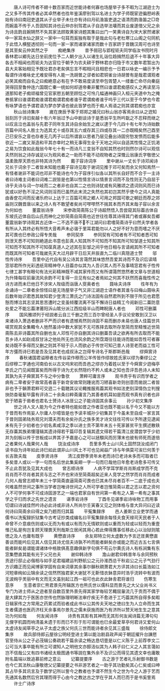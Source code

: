<!-- { "loadSidebar": true } -->
　　唐人诗可传者不翅十数百家而近世能诗者何寡也场屋举子多不暇为江湖逰士为之又多不传其传者必其卓然者也徃年鉴溪廖别驾以名进士为学子师既宦逰徧厯岭表始有诗曰南冠吏退其从子业举子未仕亦有诗曰月矶渔笛吏退之语清而韵渔笛之□竒而婉虽不传于人吾固知其诗也云仲亦别驾君从子自选举法壊而其业废遂借父兄之余为诗且韵且婉锵然不失其家法顾取黄家诗题其集曰出门一笑黄诗自为宋大家然诸家中一家耳水仙之辞又一家中一句耳而奚独有取于是哉此句与老杜寒江山阁之句同机于此悟入横竪透彻则一句而一家一家而诸家诸家而数十百家跻于晋魏汉周可也诗至是其至矣云仲其然之乎
　　痴絶集序
　　昔予弱冠与郢程钜夫同学临汝书院时月香林君以郷先达日坐前庑位予二人朝夕出入以诸生礼诣位趋揖然后退不十年事大异各去不相闻也而钜夫为达官位于朝予为农夫耕于野林君亦归隐于市又数年君暂出为县大夫客始相见予既壮君亦老矣俱忘言不暇相问且相悲也一日君以咏史一编示予予每谓作诗难咏史尤难安得有人能一洗胡曽之谬者如君铜雀台诗胡曽有是哉君谓观者必笑其痴而自名之曰痴絶意必有在予不敢易度读至申包胥楚人一缕垂亡命尽向秦庭哭得回至鲁仲连六国既亡秦一统如何却道帝秦非矍然曰谁谓君痴感叹乆之再读至冯道那知老子痴顽福曾见官家厯五朝至顾恺之可怜几幅通神画只入桓元夹道中为之掩巻抵掌曰谁谓君痴谁谓君痴谓君痴者谁乎君谓痴者谁乎呜乎三代以至于今梦也今君有咏梦语也予谓君语为梦亦梦语也彼此皆梦也而于痴人焉语之则其谓君痴也亦宜
　　秋山翁诗集序
　　嵗在庚辰予客于郑郑之婚兄曰秋山翁亦客焉余曰从之逰知翁刻厉于诗旧矣越十有六年翁过予山中剧谈诗于是悉翁平生所吟翫之不忍释而继之以叹且泣也盖翁与先君子同年生其诗自余始生之嵗以逮于今几四十有七年为诗始数百篇中间名人胜士为选其尤十或存其五六或存其三四或存其一二亦既精矣然己酉至己巳安乐之音也存者无几丙子以后所谓哀以思者乃层见叠出诗固穷愁发愤而后能多欤近一二嵗又渐造和平其亦幸时之稍无事得生全于天地之间以自适其性情之正饥渇之易为饮食如此哉翁今年七十有一而诗凡三变翁不自知其然也时则然尔诗可以观信夫然则翁之诗存诚足以为观风者之一助而不能不动观物者之深慨云翁康氏字敬徳父温柔敦厚天质也非特其诗为然
　　戴子容诗词序
　　里中谢从一丈长于诗邓闻诗兄长于词余于二者皆未知能也戴子容诗见取于谢词见推于邓可矣而余又何知焉然一有怪者谢非不能词也邓非不能诗也今为子容序引似各以其所长自好而不合于一主诗者曰诗难主词者曰词难二説皆是也第以性情言诗以情景言词而不及性则无乃自屈于诗乎夫诗与词一尔岐而二之者非也自其二之也则诗犹或有风雅颂之遗词则风而巳诗犹或以好色不淫之风词则淫而巳虽然此末流之失然也其初岂其然乎使今之词人真能由香奁花间而反诸乐府以上达于三百篇可用之郷人可用之邦国可歌之朝廷而荐之郊庙则汉魏晋唐以来之诗人有不敢望者矣尚可嘐嘐然不揣其本而齐其末哉子容以余言为何如也
　　董震翁诗序
　　宋参政简斋陈公于诗超然悟入吾尝窥其际葢古体自东坡氏近体自后山氏而神化之妙简斋自简斋也近世往徃尊其诗得其门者或寡矣吾郷董震翁新学诗观其古近体一二不选不唐不不江湖问曰君嗜简斋诗乎曰然夫学者各有所从入其终必有所悟大音希声未必谐于里耳君能勿以人之好不好为意而嗜之不厌其可畏也巳参政公得专羙哉
　　参同契序
　　参同契有可知者有不可知者悉可知则泄天悉不可知则絶道此书意也彭真人知其所不可知而不知其所可知邹道士知其所可知而不知其所不可知葆真道人之述其在彭邹之间乎他日相与言请阙其所不可知者而既其所可知者可哉嵗先天大过月辟干日后天井辰直九二临川真隠道士赞
　　邬性传诗序
　　吾里中近代自有吴公诗其言蔼然其味悠然吾爱其诗而不及识后读晴窓邬君所作光彩透纸背精神夺人目葢亦似其为人吾识其人而不及事晴窓君有子性传七律工甚字有眼句有法光彩精神既不减其家传而又有所谓蔼然悠然者文章与世道相为升降每叹前軰流风余韵不可复得一旦见有似之者焉如之何其不跃然而喜哉性传之诗方进而未巳他日不涉宋人陛级而诣唐人窔奥者也
　　聂咏夫诗序
　　徃年有为余诵诗一二章者余惊怪曰是无场屋举子气又非江湖逰士语作者其谁与曰梅山聂咏夫后数年始识君悉其故知君少登清江萧氏之门诗法固有自然君所到不限于所见也君愿慤而博洽其志坚其思苦遭时之变虽倾覆流离不馁不懈诗日益精工今阅新旧二藁防意处爱之不能忘葢津莆阳泝山隂分派江西拾级半山而睥睨唐人者也
　　邓性可删藁序
　　国风雅颂列于经説者云自三千删之而三百尔曾经圣人手议论安敢到汉卫以来诸诗入萧选者删非不严而识者有遗憾焉然则诗固不易而删亦未易也唐人佳篇世共嗟赏观其全集輙令人弛然虽诗中数大家犹不无可拣择去取所存至简而至精惟近世简斋陈去非诗葢其所自删也友人邓性可亦自删其诗曰删藁吾读之欲再有所去取而不能吾乡诗人如赵成叔甘泳之他处所无也流风余韵之所霑溉往往能诗而能如吾性可者寡矣诗既不多得而又删之则其不轻于示人而欲必于传世可知己昔人诗至老而益工性可年方彊而诗巳若是吾及见其老也成叔泳之岂得专诗名于斯郡斯邑哉
　　缪舜賔诗序
　　春秋诸国君谥穆者左传谷梁作穆而公羊传皆作缪故姓氏家以缪为秦缪公之后缪穆二字通也河南伯长以古文呜宋初而吾邑之缪亦为着姓以至于今舜賔少逰梅亭李氏之门见闻既富矣而所得于诗为尤长然隠约不矜人或未之知也吾评吾邑诗人未知其孰为夫子舜賔其不与之中分鲁欤
　　萧粹可庸言序
　　观书贵乎有识而学者之病有二卑者安于故常高者喜于新竒安故常则踵讹而习陋喜新竒则创意而凿説二者皆非也予于贑萧君粹可交逰二十载聴其议论輙推服焉葢其观书如法吏刻深情伪立判搜抉防杳毫髪毕露有评诗二十余条曰粹斋庸言乃其善者机耳如是而观书真有识者也非安于陋喜于凿者也君名士赟诗人冰厓公之子能诗固其余事云
　　孙少初文集序
　　世之诗人文人能为今之作者特也能如昔之作者亚也既不能以名于今又不能以方于昔而有作焉妄人尔庸人尔噫皆是也予读丰城孙少初集其于今虽未至自成一家言其于昔则固弟陆务观兄刘潜夫而有余矣孙氏之族多羙才诗文往徃可传以予所逮见逮闻未有先于少初者也少初名素咸淳之季以进士贡不第年未五十死家甚贫平生撰述散轶无存藁其族弟懐瑾辑其遗诗得若干篇印吾复辑其遗文得若干篇清江皮潜尝学于少初并为刻板以传于世板成以畀其子予嘉是心之可以拯頺风而厉薄末也彼有师死而遂倍之者果何人哉果何人哉
　　饶汝成诗序
　　吾里多秀士山川风土固然饶汝成闭门读书自为诗年如此诗巳如此谓非山川风土不可也见闻益广诗与年俱莫可涘巳何羡于长吉敦夫哉
　　皮季贤诗序
　　清江皮野季贤年未老而诗巳老诗未多而可取者巳多矣昔人或以一字一句而名后世此集奚翅一字一句而巳哉他日年愈老诗愈多可传又不止此吾犹及见其大成也
　　曾志顺诗序
　　人病不学耳学斯肖肖斯成学而不克肖肖而不尽肖者其资与志之不齐也宋诗至简斋超矣近来人竞学之然学而肖肖而成者几何人哉曾志顺年未三十学简斋直逼简斋可畏也巳其未尽肖者百不一二底于成也夫何难虽然世间之事所当学者岂唯诗世间之人所可学者岂惟简斋以君之志以君之资何人不可学何亊不可成诗固游艺之一端也君家自有世间第一希有之人第一希有之事其学之乎归而求之先世之遗言
　　谌季岩诗序
　　丁酉冬见谌季岩诗咏物工而用事切谓曰诗诚佳然吟诗必此诗或非诗人所尚尔壬寅春又见之则体格与昔大异问曰近读何诗曰简斋余曰得之矣乃题而归其篇
　　平寃集録序
　　邑人姜斯立业吏学而通儒书以洗寃録折狱集今古考证抄类成编名曰平寃集録余每怪夫食天禄司天民者于人命曾不介意痕伤则或以无而为有或以有而为无情欵则或以重而为轻或以轻而为重壹惟己私是徇岂复顾天理畏天刑哉斯立居闲其用心若此俾得膺事任移此心以治狱则隂徳之及人也庸有既乎
　　黄懋直诗序
　　余友郑特立何太虚数为予言迂厓黄懋直善谈而能吟后见其人信见其诗尤信夫诗孰不吟而能者鲜矣亦或能之而近古五七言俱能者鲜矣曷谓能谓诸体中格致俱髙意趣俱新字句俱不苟云尔黄氏诗人有栎涧集有东窓集懋直其能有光于父兄也夫
　　谢仰韩诗序
　　澹山谢君仰韩昔年与余同预秋贡途行邸止必偕相与如手足君福建运判野航公之元孙淮西总干秋岩公之元子气劲行方识趣正而见闻博家学固有自来词章其余事尔贑秋磵萧君大方评其诗曰长篇浩如江河短章绚如云锦余读之信然然独君家大谢犹不无靳惜衣鉢意异时浩乎流转中有波而无波绚乎羙丽中有文而无文虽别起江西一祖可也此衣此鉢舎君将谁归
　　伤寒生意序
　　生意者崇仁熊君景先所辑医方也熊氏世以儒科显而景先之大父业尚书义专门为进士师从之逰者至自数百里外景先得其家学毎较艺輙屈軰流几于贡而不偶于是大肆其力于医医亦世传也然脉理明晰法审疗疾无不愈进于工巧葢其所自得多矣暇日辑家传之方常用之药累试而验者成此书以公其传夫天地之徳曰生为人立命而生其生者儒道也医药济枉天余事焉尔景先之儒未获施而医乃有济所以赞天地生生之意其功为何如哉
　　何友闻诗序
　　诗贵有其影有其神而无其形何友闻诗篇无滞句句无俚字机圆而响清虽未遗于形而巳不形于形可谓能也巳余最爱草亭何君诗又爱何山太虚诗友闻草亭之从子太虚之族父何氏三世而能诗者余见其三盛哉
　　徐侍郎文集序
　　故兵部侍郎云屋徐公明经登进士第以能治剧县政声闻于朝廷擢升台諌厯官至侍从公之子必茂辑公奏疏若干篇余读之畅达恳切壹是以仁义陈于上前荐李文二公可当大事卒能有所立可谓知人之明他文亦醇洁似其为人韩子曰仁义之人其言蔼如岂不信哉公又有四书诸经太极图通书等説在集外余不及识公而得见其遗文幸也庸敢附名篇端以致追慕前修之意云
　　记纂提要序
　　古之游于艺者礼乐射御书数是也今亡其法秋山康敬徳父记纂提要之书非游艺者之一助乎其功勤矣其心仁矣或曰呻其占毕多其讯言及于数学记所以訾今之教者也予谓不然生今之世为今之人游于艺而先通其名数然后穷其理而得于心由今之教达古之学在乎其人而巳而于是书奚訾焉
　　许士广诗序
